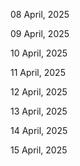 08 April, 2025

09 April, 2025

10 April, 2025

11 April, 2025

12 April, 2025

13 April, 2025

14 April, 2025

15 April, 2025